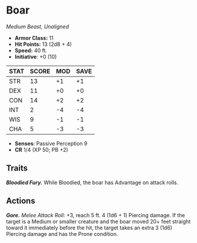 # Boar

*Medium Beast, Unaligned*

- **Armor Class:** 11
- **Hit Points:** 13 (2d8 + 4)
- **Speed:** 40 ft.
- **Initiative**: +0 (10)

|STAT|SCORE|MOD|SAVE|
| --- | --- | --- | ---- |
| STR | 13 | +1 | +1 |
| DEX | 11 | +0 | +0 |
| CON | 14 | +2 | +2 |
| INT | 2 | -4 | -4 |
| WIS | 9 | -1 | -1 |
| CHA | 5 | -3 | -3 |

- **Senses**: Passive Perception 9
- **CR** 1/4 (XP 50; PB +2)

## Traits

***Bloodied Fury.*** While Bloodied, the boar has Advantage on attack rolls.


## Actions

***Gore.*** *Melee Attack Roll:* +3, reach 5 ft. 4 (1d6 + 1) Piercing damage. If the target is a Medium or smaller creature and the boar moved 20+ feet straight toward it immediately before the hit, the target takes an extra 3 (1d6) Piercing damage and has the Prone condition.


